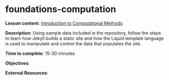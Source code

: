 # foundations-computation

**Lesson content**: [Introduction to Computational Methods](https://github.com/learn-static/foundations-computation/blob/main/intro-computation.md)

**Description**: Using sample data included in the repository, follow the steps to learn how Jekyll builds a static site and how the Liquid template language is used to manipulate and control the data that populates the site. 

**Time to complete**: 15-30 minutes

**Objectives**:

**External Resources**: